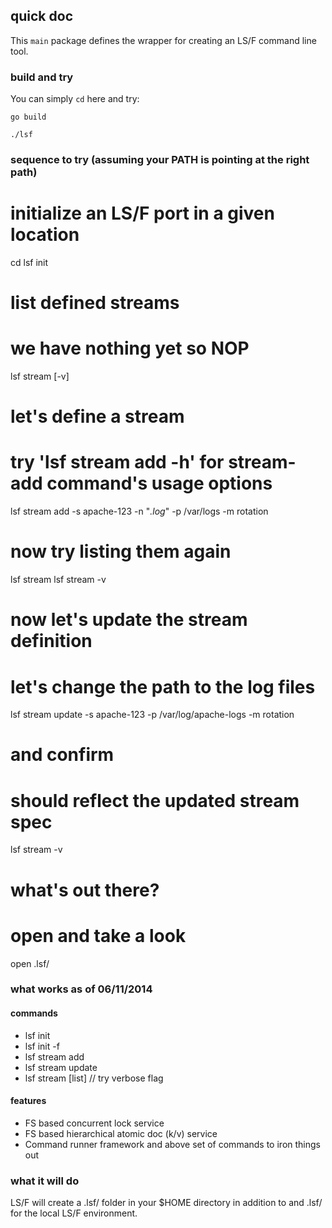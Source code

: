 ## quick doc

This `main` package defines the wrapper for creating an LS/F command line tool.

### build and try

You can simply `cd` here and try:

    go build

    ./lsf

### sequence to try (assuming your PATH is pointing at the right path)

   # initialize an LS/F port in a given location

   cd <somewhere>
   lsf init

   # list defined streams
   # we have nothing yet so NOP

   lsf stream [-v]

   # let's define a stream
   # try 'lsf stream add -h' for stream-add command's usage options

   lsf stream add -s apache-123 -n "*.log*" -p /var/logs -m rotation

   # now try listing them again

   lsf stream
   lsf stream -v

   # now let's update the stream definition
   # let's change the path to the log files

   lsf stream update -s apache-123 -p /var/log/apache-logs -m rotation

   # and confirm
   # should reflect the updated stream spec
   lsf stream -v

   # what's out there?
   # open and take a look

   open .lsf/


### what works as of 06/11/2014

#### commands

* lsf init
* lsf init -f
* lsf stream add
* lsf stream update
* lsf stream [list]  // try verbose flag

#### features

* FS based concurrent lock service
* FS based hierarchical atomic doc (k/v) service
* Command runner framework and above set of commands to iron things out


### what it will do

LS/F will create a .lsf/ folder in your $HOME directory in addition to and .lsf/
for the local LS/F environment.